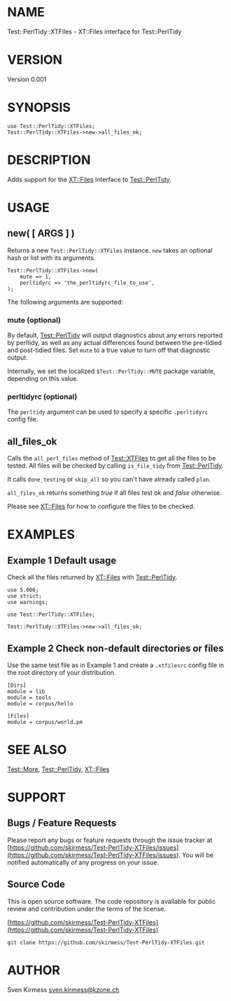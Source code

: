 # NAME

Test::PerlTidy::XTFiles - XT::Files interface for Test::PerlTidy

# VERSION

Version 0.001

# SYNOPSIS

    use Test::PerlTidy::XTFiles;
    Test::PerlTidy::XTFiles->new->all_files_ok;

# DESCRIPTION

Adds support for the [XT::Files](https://metacpan.org/pod/XT%3A%3AFiles) interface to [Test::PerlTidy](https://metacpan.org/pod/Test%3A%3APerlTidy).

# USAGE

## new( \[ ARGS \] )

Returns a new `Test::PerlTidy::XTFiles` instance. `new` takes an optional
hash or list with its arguments.

    Test::PerlTidy::XTFiles->new(
        mute => 1,
        perltidyrc => 'the_perltidyrc_file_to_use',
    );

The following arguments are supported:

### mute (optional)

By default, [Test::PerlTidy](https://metacpan.org/pod/Test%3A%3APerlTidy) will output diagnostics about any errors
reported by perltidy, as well as any actual differences found between the
pre-tidied and post-tidied files. Set `mute` to a true value to turn off
that diagnostic output.

Internally, we set the localized `$Test::PerlTidy::MUTE` package variable,
depending on this value.

### perltidyrc (optional)

The `perltidy` argument can be used to specify a specific `.perltidyrc`
config file.

## all\_files\_ok

Calls the `all_perl_files` method of [Test::XTFiles](https://metacpan.org/pod/Test%3A%3AXTFiles) to get all the files to
be tested. All files will be checked by calling `is_file_tidy` from
[Test::PerlTidy](https://metacpan.org/pod/Test%3A%3APerlTidy).

It calls `done_testing` or `skip_all` so you can't have already called
`plan`.

`all_files_ok` returns something _true_ if all files test ok and _false_
otherwise.

Please see [XT::Files](https://metacpan.org/pod/XT%3A%3AFiles) for how to configure the files to be checked.

# EXAMPLES

## Example 1 Default usage

Check all the files returned by [XT::Files](https://metacpan.org/pod/XT%3A%3AFiles) with [Test::PerlTidy](https://metacpan.org/pod/Test%3A%3APerlTidy).

    use 5.006;
    use strict;
    use warnings;

    use Test::PerlTidy::XTFiles;

    Test::PerlTidy::XTFiles->new->all_files_ok;

## Example 2 Check non-default directories or files

Use the same test file as in Example 1 and create a `.xtfilesrc` config
file in the root directory of your distribution.

    [Dirs]
    module = lib
    module = tools
    module = corpus/hello

    [Files]
    module = corpus/world.pm

# SEE ALSO

[Test::More](https://metacpan.org/pod/Test%3A%3AMore), [Test::PerlTidy](https://metacpan.org/pod/Test%3A%3APerlTidy), [XT::Files](https://metacpan.org/pod/XT%3A%3AFiles)

# SUPPORT

## Bugs / Feature Requests

Please report any bugs or feature requests through the issue tracker
at [https://github.com/skirmess/Test-PerlTidy-XTFiles/issues](https://github.com/skirmess/Test-PerlTidy-XTFiles/issues).
You will be notified automatically of any progress on your issue.

## Source Code

This is open source software. The code repository is available for
public review and contribution under the terms of the license.

[https://github.com/skirmess/Test-PerlTidy-XTFiles](https://github.com/skirmess/Test-PerlTidy-XTFiles)

    git clone https://github.com/skirmess/Test-PerlTidy-XTFiles.git

# AUTHOR

Sven Kirmess <sven.kirmess@kzone.ch>
